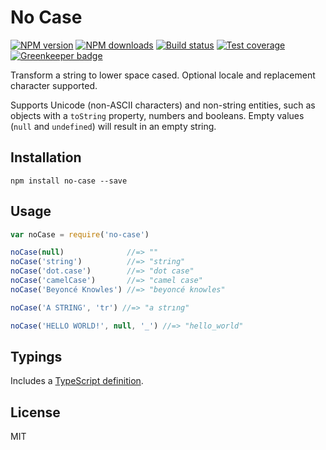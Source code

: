 # No Case

[![NPM version][npm-image]][npm-url]
[![NPM downloads][downloads-image]][downloads-url]
[![Build status][travis-image]][travis-url]
[![Test coverage][coveralls-image]][coveralls-url]
[![Greenkeeper badge](https://badges.greenkeeper.io/blakeembrey/no-case.svg)](https://greenkeeper.io/)

Transform a string to lower space cased. Optional locale and replacement character supported.

Supports Unicode (non-ASCII characters) and non-string entities, such as objects with a `toString` property, numbers and booleans. Empty values (`null` and `undefined`) will result in an empty string.

## Installation

```
npm install no-case --save
```

## Usage

```javascript
var noCase = require('no-case')

noCase(null)              //=> ""
noCase('string')          //=> "string"
noCase('dot.case')        //=> "dot case"
noCase('camelCase')       //=> "camel case"
noCase('Beyoncé Knowles') //=> "beyoncé knowles"

noCase('A STRING', 'tr') //=> "a strıng"

noCase('HELLO WORLD!', null, '_') //=> "hello_world"
```

## Typings

Includes a [TypeScript definition](no-case.d.ts).

## License

MIT

[npm-image]: https://img.shields.io/npm/v/no-case.svg?style=flat
[npm-url]: https://npmjs.org/package/no-case
[downloads-image]: https://img.shields.io/npm/dm/no-case.svg?style=flat
[downloads-url]: https://npmjs.org/package/no-case
[travis-image]: https://img.shields.io/travis/blakeembrey/no-case.svg?style=flat
[travis-url]: https://travis-ci.org/blakeembrey/no-case
[coveralls-image]: https://img.shields.io/coveralls/blakeembrey/no-case.svg?style=flat
[coveralls-url]: https://coveralls.io/r/blakeembrey/no-case?branch=master
